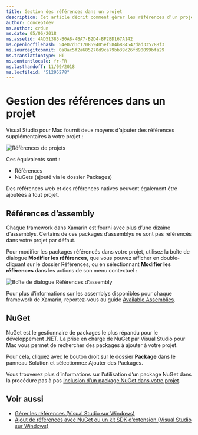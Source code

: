 ```yaml
---
title: Gestion des références dans un projet
description: Cet article décrit comment gérer les références d’un projet dans Visual Studio pour Mac
author: conceptdev
ms.author: crdun
ms.date: 05/06/2018
ms.assetid: 4AD51385-B0A8-4BA7-B2D4-BF2BD167A142
ms.openlocfilehash: 54e07d3c170859405ef584b884547dad335788f3
ms.sourcegitcommit: 0a8ac5f2a685270d9ca79bb39d26fd90099bfa29
ms.translationtype: HT
ms.contentlocale: fr-FR
ms.lasthandoff: 11/09/2018
ms.locfileid: "51295278"
---
```

# <a name="managing-references-in-a-project"></a>Gestion des références dans un projet

Visual Studio pour Mac fournit deux moyens d’ajouter des références supplémentaires à votre projet :

![Références de projets](media/projects-and-solutions-image10.png)

Ces équivalents sont :

* Références
* NuGets (ajouté via le dossier Packages)

Des références web et des références natives peuvent également être ajoutées à tout projet.

## <a name="assembly-references"></a>Références d’assembly

Chaque framework dans Xamarin est fourni avec plus d’une dizaine d’assemblys. Certains de ces packages d’assemblys ne sont pas référencés dans votre projet par défaut.

Pour modifier les packages référencés dans votre projet, utilisez la boîte de dialogue **Modifier les références**, que vous pouvez afficher en double-cliquant sur le dossier Références, ou en sélectionnant **Modifier les références** dans les actions de son menu contextuel :

![Boîte de dialogue Références d’assembly](media/projects-and-solutions-image11.png)

Pour plus d’informations sur les assemblys disponibles pour chaque framework de Xamarin, reportez-vous au guide [Available Assemblies](https://developer.xamarin.com/guides/cross-platform/advanced/available-assemblies/).

## <a name="nuget"></a>NuGet

NuGet est le gestionnaire de packages le plus répandu pour le développement .NET. La prise en charge de NuGet par Visual Studio pour Mac vous permet de rechercher des packages à ajouter à votre projet.

Pour cela, cliquez avec le bouton droit sur le dossier **Package** dans le panneau Solution et sélectionnez Ajouter des Packages.

Vous trouverez plus d’informations sur l’utilisation d’un package NuGet dans la procédure pas à pas [Inclusion d’un package NuGet dans votre projet](nuget-walkthrough.md).

## <a name="see-also"></a>Voir aussi

- [Gérer les références (Visual Studio sur Windows)](/visualstudio/ide/managing-references-in-a-project)
- [Ajout de références avec NuGet ou un kit SDK d’extension (Visual Studio sur Windows)](/visualstudio/ide/adding-references-using-nuget-versus-an-extension-sdk)
